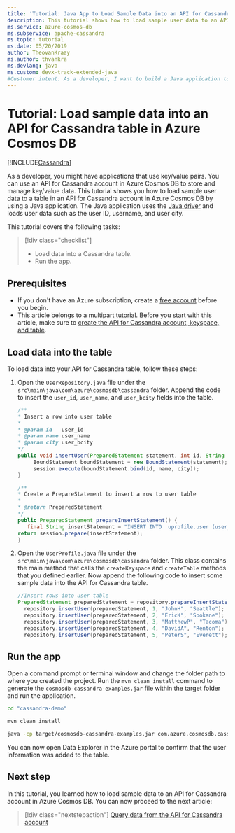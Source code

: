 ```yaml
---
title: 'Tutorial: Java App to Load Sample Data into an API for Cassandra Table in Azure Cosmos DB'
description: This tutorial shows how to load sample user data to an API for a Cassandra table in Azure Cosmos DB by using a Java application.
ms.service: azure-cosmos-db
ms.subservice: apache-cassandra
ms.topic: tutorial
ms.date: 05/20/2019
author: TheovanKraay
ms.author: thvankra
ms.devlang: java
ms.custom: devx-track-extended-java
#Customer intent: As a developer, I want to build a Java application to load data to an API for Cassandra table in Azure Cosmos DB. Customers want to store and manage the key/value data and use the global distribution, elastic scaling, multiregion, and other capabilities that are offered by Azure Cosmos DB.
---
```


# Tutorial: Load sample data into an API for Cassandra table in Azure Cosmos DB
[!INCLUDE[Cassandra](../includes/appliesto-cassandra.md)]

As a developer, you might have applications that use key/value pairs. You can use an API for Cassandra account in Azure Cosmos DB to store and manage key/value data. This tutorial shows you how to load sample user data to a table in an API for Cassandra account in Azure Cosmos DB by using a Java application. The Java application uses the [Java driver](https://github.com/datastax/java-driver) and loads user data such as the user ID, username, and user city.

This tutorial covers the following tasks:

> [!div class="checklist"]
> * Load data into a Cassandra table.
> * Run the app.

## Prerequisites

* If you don't have an Azure subscription, create a [free account](https://azure.microsoft.com/pricing/purchase-options/azure-account?cid=msft_learn) before you begin.
* This article belongs to a multipart tutorial. Before you start with this article, make sure to [create the API for Cassandra account, keyspace, and table](create-account-java.md).

## Load data into the table

To load data into your API for Cassandra table, follow these steps:

1. Open the `UserRepository.java` file under the `src\main\java\com\azure\cosmosdb\cassandra` folder. Append the code to insert the `user_id`, `user_name`, and `user_bcity` fields into the table.

   ```java
   /**
   * Insert a row into user table
   *
   * @param id   user_id
   * @param name user_name
   * @param city user_bcity
   */
   public void insertUser(PreparedStatement statement, int id, String name, String city) {
        BoundStatement boundStatement = new BoundStatement(statement);
        session.execute(boundStatement.bind(id, name, city));
   }

   /**
   * Create a PrepareStatement to insert a row to user table
   *
   * @return PreparedStatement
   */
   public PreparedStatement prepareInsertStatement() {
      final String insertStatement = "INSERT INTO  uprofile.user (user_id, user_name , user_bcity) VALUES (?,?,?)";
   return session.prepare(insertStatement);
   }
   ```

1. Open the `UserProfile.java` file under the `src\main\java\com\azure\cosmosdb\cassandra` folder. This class contains the main method that calls the `createKeyspace` and `createTable` methods that you defined earlier. Now append the following code to insert some sample data into the API for Cassandra table.

   ```java
   //Insert rows into user table
   PreparedStatement preparedStatement = repository.prepareInsertStatement();
     repository.insertUser(preparedStatement, 1, "JohnH", "Seattle");
     repository.insertUser(preparedStatement, 2, "EricK", "Spokane");
     repository.insertUser(preparedStatement, 3, "MatthewP", "Tacoma");
     repository.insertUser(preparedStatement, 4, "DavidA", "Renton");
     repository.insertUser(preparedStatement, 5, "PeterS", "Everett");
   ```

## Run the app

Open a command prompt or terminal window and change the folder path to where you created the project. Run the `mvn clean install` command to generate the `cosmosdb-cassandra-examples.jar` file within the target folder and run the application.

```bash
cd "cassandra-demo"

mvn clean install

java -cp target/cosmosdb-cassandra-examples.jar com.azure.cosmosdb.cassandra.examples.UserProfile
```

You can now open Data Explorer in the Azure portal to confirm that the user information was added to the table.

## Next step

In this tutorial, you learned how to load sample data to an API for Cassandra account in Azure Cosmos DB. You can now proceed to the next article:

> [!div class="nextstepaction"]
> [Query data from the API for Cassandra account](query-data.md)
